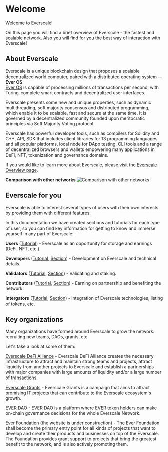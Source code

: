# Welcome

Welcome to Everscale!

On this page you will find a brief overview of Everscale - the fastest and scalable network. Also you will find for you the best way of interaction with Everscale!

## About Everscale

Everscale is a unique blockchain design that proposes a scalable decentralized world computer, paired with a distributed operating system — **Ever OS**.\
[Ever OS](../../../arch/06-ever-os.md) is capable of processing millions of transactions per second, with Turing-complete smart contracts and decentralized user interfaces.

Everscale presents some new and unique properties, such as dynamic multithreading, soft majority consensus and distributed programming, which enable it to be scalable, fast and secure at the same time. It is governed by a decentralized community founded upon meritocratic principles via Soft Majority Voting protocol.

Everscale has powerful developer tools, such as compilers for Solidity and C++, API, SDK that includes client libraries for 13 programming languages and all popular platforms, local node for DApp testing, CLI tools and a range of decentralized browsers and wallets empowering many applications in DeFi, NFT, tokenization and governance domains.

If you would like to learn more about Everscale, please visit the [Everscale Overview page](../../../learn/everscale-overview/).

**Comparison with other networks** ![Comparison with other networks](../../../learn/img/comparison.svg)

## Everscale for you

Everscale is able to interest several types of users with their own interests by providing them with different features.

In this documentation we have created sections and tutorials for each type of user, so you can find key information for getting to know and immerse yourself in any part of Everscale:

**Users** ([Tutorial](../../../learn/tutorial/users.md)) - Everscale as an opportunity for storage and earnings (DeFi, NFT, etc.).

**Developers** ([Tutorial](../../../learn/tutorial/developers.md), [Section](../../../develop/)) - Development on Everscale and technical details.

**Validators** ([Tutorial](../../../learn/tutorial/validators.md), [Section](../../)) - Validating and staking.

**Contributors** ([Tutorial](../../../learn/tutorial/contributors.md), [Section](../../../contribute/)) - Earning on partnership and benefiting the network.

**Intergators** ([Tutorial](../../../develop/integrate/tutorial/), [Section](../../../develop/integrate/)) - Integration of Everscale technologies, listing of tokens, etc.

## Key organizations

Many organizations have formed around Everscale to grow the network: recruiting new teams, DAOs, grants, etc.

Let's take a look at some of them:

[Everscale DeFi Alliance](https://everalliance.org/) - Everscale DeFi Alliance creates the necessary infrastructure to attract and maintain strong teams and projects, attract liquidity from another projects to Everscale and establish a partnerships with major companies with large amounts of liquidity and/or a large number of transactions.

[Everscale Grants](https://everscale.network/developers/grants) - Everscale Grants is a campaign that aims to attract promising IT projects that can contribute to the Everscale ecosystem's growth.

[EVER DAO](https://everdao.net/governance) - EVER DAO is a platform where EVER token holders can make on-chain governance decisions for the whole Everscale Network.

Ever Foundation (the website is under construction) - The Ever Foundation shall become the primary entry point for all kinds of projects that want to develop and create their products and businesses on top of the Everscale.\
The Foundation provides grant support to projects that bring the greatest benefit to the network, and is also actively promoting them.
